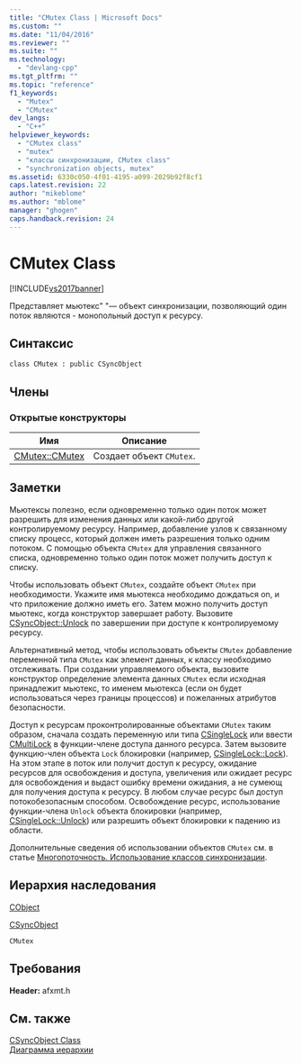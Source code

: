 ```yaml
---
title: "CMutex Class | Microsoft Docs"
ms.custom: ""
ms.date: "11/04/2016"
ms.reviewer: ""
ms.suite: ""
ms.technology: 
  - "devlang-cpp"
ms.tgt_pltfrm: ""
ms.topic: "reference"
f1_keywords: 
  - "Mutex"
  - "CMutex"
dev_langs: 
  - "C++"
helpviewer_keywords: 
  - "CMutex class"
  - "mutex"
  - "классы синхронизации, CMutex class"
  - "synchronization objects, mutex"
ms.assetid: 6330c050-4f01-4195-a099-2029b92f8cf1
caps.latest.revision: 22
author: "mikeblome"
ms.author: "mblome"
manager: "ghogen"
caps.handback.revision: 24
---
```

# CMutex Class
[!INCLUDE[vs2017banner](../../assembler/inline/includes/vs2017banner.md)]

Представляет мьютекс" "— объект синхронизации, позволяющий один поток являются \- монопольный доступ к ресурсу.  
  
## Синтаксис  
  
```  
class CMutex : public CSyncObject  
```  
  
## Члены  
  
### Открытые конструкторы  
  
|Имя|Описание|  
|---------|--------------|  
|[CMutex::CMutex](../Topic/CMutex::CMutex.md)|Создает объект `CMutex`.|  
  
## Заметки  
 Мьютексы полезно, если одновременно только один поток может разрешить для изменения данных или какой\-либо другой контролируемому ресурсу.  Например, добавление узлов к связанному списку процесс, который должен иметь разрешения только одним потоком.  С помощью объекта `CMutex` для управления связанного списка, одновременно только один поток может получить доступ к списку.  
  
 Чтобы использовать объект `CMutex`, создайте объект `CMutex` при необходимости.  Укажите имя мьютекса необходимо дождаться on, и что приложение должно иметь его.  Затем можно получить доступ мьютекс, когда конструктор завершает работу.  Вызовите [CSyncObject::Unlock](../Topic/CSyncObject::Unlock.md) по завершении при доступе к контролируемому ресурсу.  
  
 Альтернативный метод, чтобы использовать объекты `CMutex` добавление переменной типа `CMutex` как элемент данных, к классу необходимо отслеживать.  При создании управляемого объекта, вызовите конструктор определение элемента данных `CMutex` если исходная принадлежит мьютекс, то именем мьютекса \(если он будет использоваться через границы процессов\) и пожеланных атрибутов безопасности.  
  
 Доступ к ресурсам проконтролированные объектами `CMutex` таким образом, сначала создать переменную или типа [CSingleLock](../../mfc/reference/csinglelock-class.md) или ввести [CMultiLock](../../mfc/reference/cmultilock-class.md) в функции\-члене доступа данного ресурса.  Затем вызовите функцию\-член объекта `Lock` блокировки \(например, [CSingleLock::Lock](../Topic/CSingleLock::Lock.md)\).  На этом этапе в поток или получит доступ к ресурсу, ожидание ресурсов для освобождения и доступа, увеличения или ожидает ресурс для освобождения и выдаст ошибку времени ожидания, а не сумеющ для получения доступа к ресурсу.  В любом случае ресурс был доступ потокобезопасным способом.  Освобождение ресурс, использование функции\-члена `Unlock` объекта блокировки \(например, [CSingleLock::Unlock](../Topic/CSingleLock::Unlock.md)\) или разрешить объект блокировки к падению из области.  
  
 Дополнительные сведения об использовании объектов `CMutex` см. в статье [Многопоточность. Использование классов синхронизации](../../parallel/multithreading-how-to-use-the-synchronization-classes.md).  
  
## Иерархия наследования  
 [CObject](../Topic/CObject%20Class.md)  
  
 [CSyncObject](../../mfc/reference/csyncobject-class.md)  
  
 `CMutex`  
  
## Требования  
 **Header:**  afxmt.h  
  
## См. также  
 [CSyncObject Class](../../mfc/reference/csyncobject-class.md)   
 [Диаграмма иерархии](../../mfc/hierarchy-chart.md)